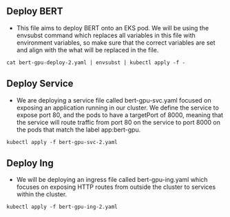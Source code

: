 ## Deploy BERT

* This file aims to deploy BERT onto an EKS pod. We will be using the envsubst command which replaces all variables in this file with environment variables, so make sure that the correct variables are set and align with the what will be replaced in the file.
```
cat bert-gpu-deploy-2.yaml | envsubst | kubectl apply -f -
```

## Deploy Service

* We are deploying a service file called bert-gpu-svc.yaml focused on exposing an application running in our cluster. We define the service to expose port 80, and the pods to have a targetPort of 8000, meaning that the service will route traffic from port 80 on the service to port 8000 on the pods that match the label app:bert-gpu. 
```
kubectl apply -f bert-gpu-svc-2.yaml
```

## Deploy Ing

* We will be deploying an ingress file called bert-gpu-ing.yaml which focuses on exposing HTTP routes from outside the cluster to services within the cluster. 
```
kubectl apply -f bert-gpu-ing-2.yaml
```